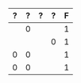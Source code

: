 |  ?  |  ?  |  ?  |  ?  |  F  |
|:---:|:---:|:---:|:---:|:---:|
|     |  0  |     |     |  1  |
|     |     |     |  0  |  1  |
|  0  |  0  |     |     |  1  |
|  0  |  0  |     |     |  1  |